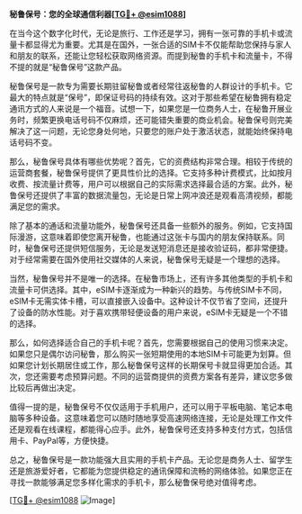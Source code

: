 **秘鲁保号：您的全球通信利器[[TG💪+ @esim1088](https://t.me/s/esim1088)]**

在当今这个数字化时代，无论是旅行、工作还是学习，拥有一张可靠的手机卡或流量卡都显得尤为重要。尤其是在国外，一张合适的SIM卡不仅能帮助您保持与家人和朋友的联系，还能让您轻松获取网络资源。而提到秘鲁的手机卡和流量卡，不得不提的就是“秘鲁保号”这款产品。

秘鲁保号是一款专为需要长期驻留秘鲁或者经常往返秘鲁的人群设计的手机卡。它最大的特点就是“保号”，即保证号码的持续有效。这对于那些希望在秘鲁拥有稳定通讯方式的人来说是一个福音。试想一下，如果您是一位商务人士，在秘鲁开展业务时，频繁更换电话号码不仅麻烦，还可能错失重要的商业机会。秘鲁保号则完美解决了这一问题，无论您身处何地，只要您的账户处于激活状态，就能始终保持电话号码不变。

那么，秘鲁保号具体有哪些优势呢？首先，它的资费结构非常合理。相较于传统的运营商套餐，秘鲁保号提供了更具性价比的选择。它支持多种计费模式，比如按月收费、按流量计费等，用户可以根据自己的实际需求选择最合适的方案。此外，秘鲁保号还提供了丰富的数据流量包，无论是日常上网冲浪还是观看高清视频，都能满足您的需求。

除了基本的通话和流量功能外，秘鲁保号还具备一些额外的服务。例如，它支持国际漫游，这意味着即使您离开秘鲁，也能通过这张卡与国内的朋友保持联系。同时，秘鲁保号还提供短信服务，无论是发送短消息还是接收验证码，都非常便捷。对于经常需要在国外使用社交媒体的人来说，秘鲁保号无疑是一个理想的选择。

当然，秘鲁保号并不是唯一的选择。在秘鲁市场上，还有许多其他类型的手机卡和流量卡可供选择。其中，eSIM卡逐渐成为一种新兴的趋势。与传统SIM卡不同，eSIM卡无需实体卡槽，可以直接嵌入设备中。这种设计不仅节省了空间，还提升了设备的防水性能。对于喜欢携带轻便设备的用户来说，eSIM卡无疑是一个不错的选择。

那么，如何选择适合自己的手机卡呢？首先，您需要根据自己的使用习惯来决定。如果您只是偶尔访问秘鲁，那么购买一张短期使用的本地SIM卡可能更为划算。但如果您计划长期居住或工作，那么秘鲁保号这样的长期保号卡就显得更加合适。其次，您还需要考虑预算问题。不同的运营商提供的资费方案各有差异，建议您多做比较后再做出决定。

值得一提的是，秘鲁保号不仅仅适用于手机用户，还可以用于平板电脑、笔记本电脑等多种设备。这意味着您可以随时随地享受高速网络连接，无论是处理工作文件还是观看在线课程，都能得心应手。此外，秘鲁保号还支持多种支付方式，包括信用卡、PayPal等，方便快捷。

总之，秘鲁保号是一款功能强大且实用的手机卡产品。无论您是商务人士、留学生还是旅游爱好者，它都能为您提供稳定的通讯保障和流畅的网络体验。如果您正在寻找一款能够满足您多样化需求的手机卡，那么秘鲁保号绝对值得考虑。

[[TG💪+ @esim1088](https://t.me/s/esim1088) ![Image](https://i.postimg.cc/4NQfJmqS/Snipaste-2025-05-13-00-14-12.png)]